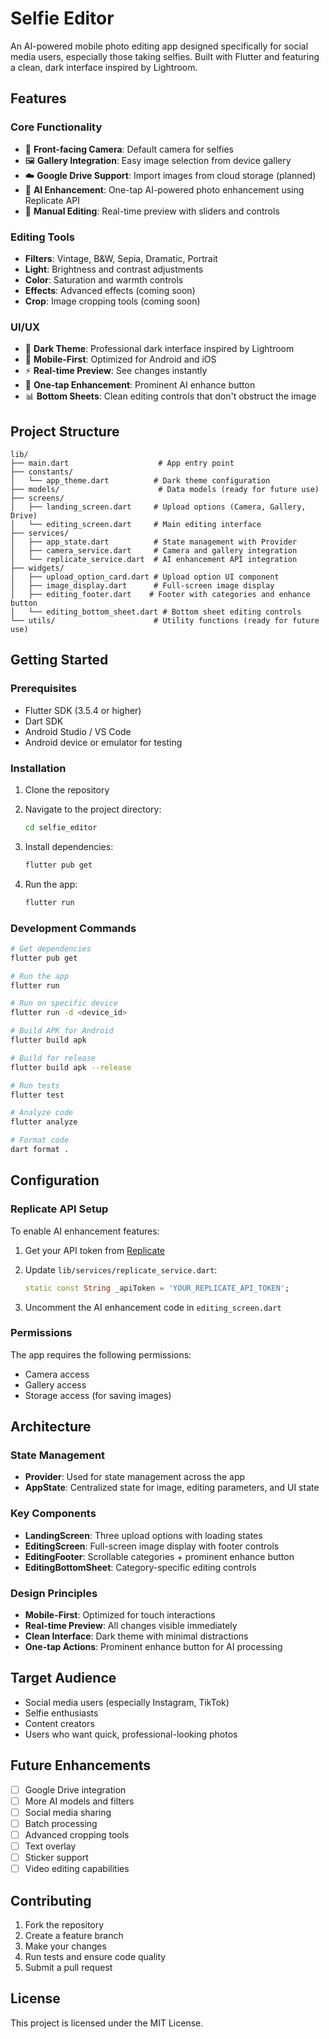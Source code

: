 # Selfie Editor

An AI-powered mobile photo editing app designed specifically for social media users, especially those taking selfies. Built with Flutter and featuring a clean, dark interface inspired by Lightroom.

## Features

### Core Functionality
- 📸 **Front-facing Camera**: Default camera for selfies
- 🖼️ **Gallery Integration**: Easy image selection from device gallery
- ☁️ **Google Drive Support**: Import images from cloud storage (planned)
- 🤖 **AI Enhancement**: One-tap AI-powered photo enhancement using Replicate API
- 🎨 **Manual Editing**: Real-time preview with sliders and controls

### Editing Tools
- **Filters**: Vintage, B&W, Sepia, Dramatic, Portrait
- **Light**: Brightness and contrast adjustments
- **Color**: Saturation and warmth controls
- **Effects**: Advanced effects (coming soon)
- **Crop**: Image cropping tools (coming soon)

### UI/UX
- 🌙 **Dark Theme**: Professional dark interface inspired by Lightroom
- 📱 **Mobile-First**: Optimized for Android and iOS
- ⚡ **Real-time Preview**: See changes instantly
- 🎯 **One-tap Enhancement**: Prominent AI enhance button
- 📊 **Bottom Sheets**: Clean editing controls that don't obstruct the image

## Project Structure

```
lib/
├── main.dart                    # App entry point
├── constants/
│   └── app_theme.dart          # Dark theme configuration
├── models/                      # Data models (ready for future use)
├── screens/
│   ├── landing_screen.dart     # Upload options (Camera, Gallery, Drive)
│   └── editing_screen.dart     # Main editing interface
├── services/
│   ├── app_state.dart          # State management with Provider
│   ├── camera_service.dart     # Camera and gallery integration
│   └── replicate_service.dart  # AI enhancement API integration
├── widgets/
│   ├── upload_option_card.dart # Upload option UI component
│   ├── image_display.dart      # Full-screen image display
│   ├── editing_footer.dart    # Footer with categories and enhance button
│   └── editing_bottom_sheet.dart # Bottom sheet editing controls
└── utils/                      # Utility functions (ready for future use)
```

## Getting Started

### Prerequisites
- Flutter SDK (3.5.4 or higher)
- Dart SDK
- Android Studio / VS Code
- Android device or emulator for testing

### Installation

1. Clone the repository
2. Navigate to the project directory:
   ```bash
   cd selfie_editor
   ```

3. Install dependencies:
   ```bash
   flutter pub get
   ```

4. Run the app:
   ```bash
   flutter run
   ```

### Development Commands

```bash
# Get dependencies
flutter pub get

# Run the app
flutter run

# Run on specific device
flutter run -d <device_id>

# Build APK for Android
flutter build apk

# Build for release
flutter build apk --release

# Run tests
flutter test

# Analyze code
flutter analyze

# Format code
dart format .
```

## Configuration

### Replicate API Setup
To enable AI enhancement features:

1. Get your API token from [Replicate](https://replicate.com)
2. Update `lib/services/replicate_service.dart`:
   ```dart
   static const String _apiToken = 'YOUR_REPLICATE_API_TOKEN';
   ```

3. Uncomment the AI enhancement code in `editing_screen.dart`

### Permissions
The app requires the following permissions:
- Camera access
- Gallery access
- Storage access (for saving images)

## Architecture

### State Management
- **Provider**: Used for state management across the app
- **AppState**: Centralized state for image, editing parameters, and UI state

### Key Components
- **LandingScreen**: Three upload options with loading states
- **EditingScreen**: Full-screen image display with footer controls
- **EditingFooter**: Scrollable categories + prominent enhance button
- **EditingBottomSheet**: Category-specific editing controls

### Design Principles
- **Mobile-First**: Optimized for touch interactions
- **Real-time Preview**: All changes visible immediately
- **Clean Interface**: Dark theme with minimal distractions
- **One-tap Actions**: Prominent enhance button for AI processing

## Target Audience

- Social media users (especially Instagram, TikTok)
- Selfie enthusiasts
- Content creators
- Users who want quick, professional-looking photos

## Future Enhancements

- [ ] Google Drive integration
- [ ] More AI models and filters
- [ ] Social media sharing
- [ ] Batch processing
- [ ] Advanced cropping tools
- [ ] Text overlay
- [ ] Sticker support
- [ ] Video editing capabilities

## Contributing

1. Fork the repository
2. Create a feature branch
3. Make your changes
4. Run tests and ensure code quality
5. Submit a pull request

## License

This project is licensed under the MIT License.

